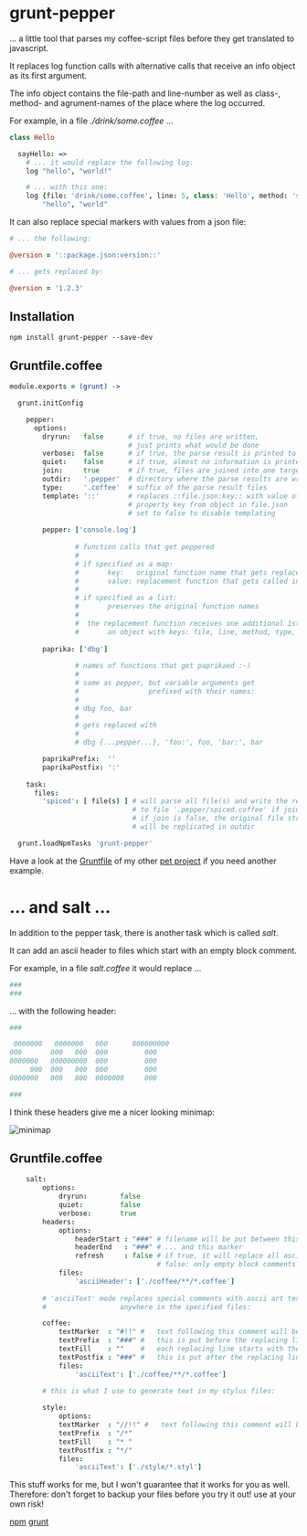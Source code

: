 # grunt-pepper

... a little tool that parses my coffee-script files before they get translated to javascript.

It replaces log function calls with alternative calls that receive an info object as its first argument.

The info object contains the file-path and line-number as well as class-, method- and agrument-names of the place where the log occurred.

For example, in a file *./drink/some.coffee* ...
```coffee
class Hello

  sayHello: =>
    # ... it would replace the following log:
    log "hello", "world!"

    # ... with this one:
    log {file: 'drink/some.coffee', line: 5, class: 'Hello', method: 'sayHello'},
        "hello", "world"
```

It can also replace special markers with values from a json file:

```coffee
# ... the following:

@version = '::package.json:version::'

# ... gets replaced by:

@version = '1.2.3'
```

## Installation

```shell
npm install grunt-pepper --save-dev
```
## Gruntfile.coffee

```coffee
module.exports = (grunt) ->

  grunt.initConfig

    pepper:
      options:
        dryrun:   false      # if true, no files are written,
                             # just prints what would be done
        verbose:  false      # if true, the parse result is printed to stdout
        quiet:    false      # if true, almost no information is printed
        join:     true       # if true, files are joined into one target file
        outdir:   '.pepper'  # directory where the parse results are written to
        type:     '.coffee'  # suffix of the parse result files
        template: '::'       # replaces ::file.json:key:: with value of
                             # property key from object in file.json
                             # set to false to disable templating
                             
        pepper: ['console.log']
        
                # function calls that get peppered
                #
                # if specified as a map:
                #       key:   original function name that gets replaced
                #       value: replacement function that gets called instead
                #
                # if specified as a list:
                #       preserves the original function names
                #
                #  the replacement function receives one additional 1st argument:
                #       an object with keys: file, line, method, type, args
                
        paprika: ['dbg']
        
                # names of functions that get paprikaed :-)
                #
                # same as pepper, but variable arguments get
                #                 prefixed with their names:
                #  
                # dbg foo, bar
                # 
                # gets replaced with
                #
                # dbg {...pepper...}, 'foo:', foo, 'bar:', bar

        paprikaPrefix:  ''
        paprikaPostfix: ':'
                
    task:
      files:
        'spiced': [ file(s) ] # will parse all file(s) and write the result
                              # to file '.pepper/spiced.coffee' if join is true
                              # if join is false, the original file structure 
                              # will be replicated in outdir

  grunt.loadNpmTasks 'grunt-pepper'
```

Have a look at the [Gruntfile](https://github.com/monsterkodi/knix/blob/master/Gruntfile.coffee) of my other [pet project](https://github.com/monsterkodi/knix) if you need another example.

# ... and salt ...

In addition to the pepper task, there is another task which is called *salt*.

It can add an ascii header to files which start with an empty block comment.

For example, in a file *salt.coffee* it would replace ...

```coffee
###
###
```

...  with the following header:

```coffee
###

 0000000   0000000   000      000000000
000       000   000  000         000   
0000000   000000000  000         000   
     000  000   000  000         000   
0000000   000   000  0000000     000   

###
```

I think these headers give me a nicer looking minimap:

![minimap](https://raw.githubusercontent.com/monsterkodi/grunt-pepper/master/salt.png)

## Gruntfile.coffee

```coffee
    salt:
        options:
            dryrun:        false
            quiet:         false
            verbose:       true
        headers:
            options:
                headerStart : "###" # filename will be put between this ...
                headerEnd   : "###" # ... and this marker                
                refresh     : false # if true, it will replace all ascii headers, 
                                    # false: only empty block comments are filled
            files:
                'asciiHeader': ['./coffee/**/*.coffee']
                
        # 'asciiText' mode replaces special comments with ascii art text 
        #                  anywhere in the specified files:

        coffee: 
            textMarker  : "#!!" #   text following this comment will be transformed
            textPrefix  : "###" #   this is put before the replacing lines
            textFill    : ""    #   each replacing line starts with these characters
            textPostfix : "###" #   this is put after the replacing lines
            files:
                'asciiText': ['./coffee/**/*.coffee']

        # this is what I use to generate text in my stylus files:
        
        style:
            options:
            textMarker  : "//!!" #   text following this comment will be transformed
            textPrefix  : "/*"
            textFill    : "* "  
            textPostfix : "*/"  
            files:
                'asciiText': ['./style/*.styl']
```

This stuff works for me, but I won't guarantee that it works for you as well. 
Therefore: don't forget to backup your files before you try it out! use at your own risk!

[npm](https://www.npmjs.com/package/grunt-pepper)
[grunt](http://gruntjs.com/)
